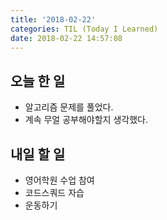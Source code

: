 ```yaml
---
title: '2018-02-22'
categories: TIL (Today I Learned)
date: 2018-02-22 14:57:08
---
```

## 오늘 한 일
* 알고리즘 문제를 풀었다.
* 계속 무얼 공부해야할지 생각했다.



## 내일 할 일
* 영어학원 수업 참여
* 코드스쿼드 자습
* 운동하기